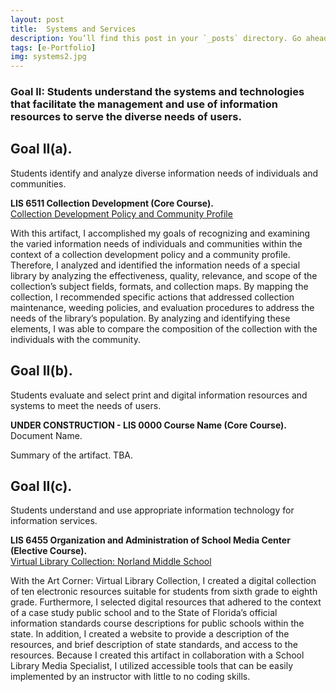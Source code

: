 ```yaml
---
layout: post
title:  Systems and Services
description: You’ll find this post in your `_posts` directory. Go ahead and edit it and re-build the site to see your changes. # Add post description (optional)
tags: [e-Portfolio]
img: systems2.jpg
---
```

### Goal II: Students understand the systems and technologies that facilitate the management and use of information resources to serve the diverse needs of users.

## Goal II(a).
Students identify and analyze diverse information needs of individuals and communities.

<p><b>LIS 6511 Collection Development (Core Course).</b><br /><a href="https://eoroyal26.github.io/assets/pdf/Collection_Development_Policy_2023_ER5.pdf">Collection Development Policy and Community Profile</a></p>

With this artifact, I accomplished my goals of recognizing and examining the varied information needs of individuals and communities within the context of a collection development policy and a community profile. Therefore, I analyzed and identified the information needs of a special library by analyzing the effectiveness, quality, relevance, and scope of the collection’s subject fields, formats, and collection maps. By mapping the collection, I recommended specific actions that addressed collection maintenance, weeding policies, and evaluation procedures to address the needs of the library’s population. By analyzing and identifying these elements, I was able to compare the composition of the collection with the individuals with the community.


## Goal II(b). 
Students evaluate and select print and digital information resources and systems to meet the needs of users.

<p><b>UNDER CONSTRUCTION - LIS 0000 Course Name (Core Course).</b><br />Document Name.</p>

Summary of the artifact. TBA. 

## Goal II(c). 
Students understand and use appropriate information technology for information services.

<p><b>LIS 6455 Organization and Administration of School Media Center (Elective Course).</b><br/><a href="https://sites.google.com/view/virtual-library-collection/home">Virtual Library Collection: Norland Middle School</a></p>

With the Art Corner: Virtual Library Collection, I created a digital collection of ten electronic resources suitable for students from sixth grade to eighth grade. Furthermore, I selected digital resources that adhered to the context of a case study public school and to the State of Florida’s official information standards course descriptions for public schools within the state. In addition, I created a website to provide a description of the resources, and brief description of state standards, and access to the resources. Because I created this artifact in collaboration with a School Library Media Specialist, I utilized accessible tools that can be easily implemented by an instructor with little to no coding skills.


<!--Check out the [Jekyll docs][jekyll-docs] for more info on how to get the most out of Jekyll. File all bugs/feature requests at [Jekyll’s GitHub repo][jekyll-gh]. If you have questions, you can ask them on [Jekyll Talk][jekyll-talk].-->

[jekyll-docs]: https://jekyllrb.com/docs/home
[jekyll-gh]:   https://github.com/jekyll/jekyll
[jekyll-talk]: https://talk.jekyllrb.com/
